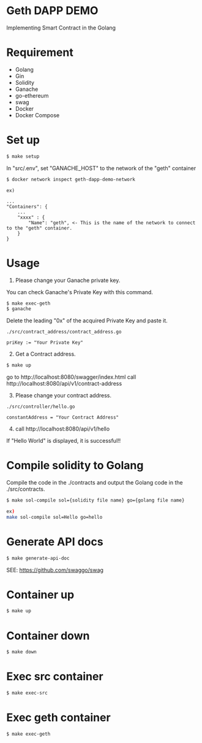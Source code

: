 # Geth DAPP DEMO

Implementing Smart Contract in the Golang

# Requirement

- Golang
- Gin
- Solidity
- Ganache
- go-ethereum
- swag
- Docker
- Docker Compose

# Set up

```bash
$ make setup
```

In "src/.env", set "GANACHE_HOST" to the network of the "geth" container

```bash
$ docker network inspect geth-dapp-demo-network
```

```
ex)

...
"Containers": {
    ...
    "xxxx" : {
        "Name": "geth", <- This is the name of the network to connect to the "geth" container.
    }
}
```

# Usage

1. Please change your Ganache private key.

You can check Ganache's Private Key with this command.

```bash
$ make exec-geth
$ ganache
```

Delete the leading "0x" of the acquired Private Key and paste it.

```golang
./src/contract_address/contract_address.go

priKey := "Your Private Key"
```

2. Get a Contract address.

```bash
$ make up
```

go to http://localhost:8080/swagger/index.html
call http://localhost:8080/api/v1/contract-address

3. Please change your contract address.

```golang
./src/controller/hello.go

constantAddress = "Your Contract Address"
```

4. call http://localhost:8080/api/v1/hello

If "Hello World" is displayed, it is successful!!

# Compile solidity to Golang

Compile the code in the ./contracts and output the Golang code in the ./src/contracts.

```bash
$ make sol-compile sol={solidity file name} go={golang file name}

ex)
make sol-compile sol=Hello go=hello
```

# Generate API docs

```bash
$ make generate-api-doc
```

SEE: https://github.com/swaggo/swag

# Container up

```bash
$ make up
```

# Container down

```bash
$ make down
```

# Exec src container

```bash
$ make exec-src
```

# Exec geth container

```bash
$ make exec-geth
```
